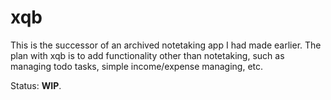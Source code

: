 # xqb

This is the successor of an archived notetaking app I had made earlier.
The plan with xqb is to add functionality other than notetaking, such as managing todo tasks, simple income/expense managing, etc.

Status: **WIP**.
